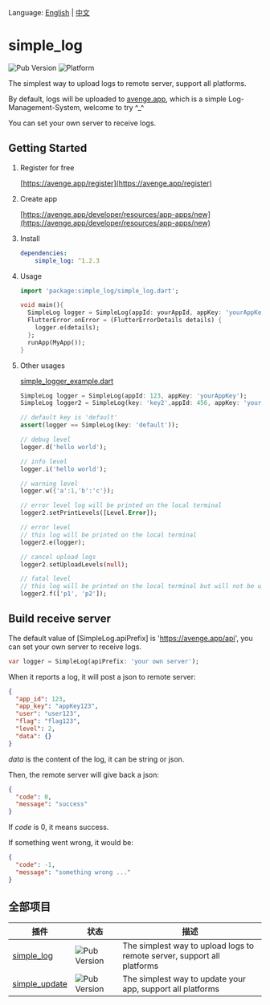 Language: [English](README.md) | [中文](README_zh-CN.md)

# simple_log
![Pub Version](https://img.shields.io/pub/v/simple_log?style=flat-square)
![Platform](https://img.shields.io/badge/platform-flutter%7Cflutter%20web%7Cdart%20vm-brightgreen)

The simplest way to upload logs to remote server, support all platforms.

By default, logs will be uploaded to [avenge.app](https://avenge.app), which is a simple Log-Management-System, welcome to try ^_^

You can set your own server to receive logs.

## Getting Started

1. Register for free

   [https://avenge.app/register](https://avenge.app/register)
2. Create app

   [https://avenge.app/developer/resources/app-apps/new](https://avenge.app/developer/resources/app-apps/new)

3. Install
   ```yaml
   dependencies:
       simple_log: ^1.2.3
   ```
4. Usage
   ```dart
   import 'package:simple_log/simple_log.dart';

   void main(){
     SimpleLog logger = SimpleLog(appId: yourAppId, appKey: 'yourAppKey');
     FlutterError.onError = (FlutterErrorDetails details) {
       logger.e(details);
     };
     runApp(MyApp());
   }
    ```
5. Other usages

   [simple_logger_example.dart](example/simple_logger_example.dart)
    ```dart
   SimpleLog logger = SimpleLog(appId: 123, appKey: 'yourAppKey');
   SimpleLog logger2 = SimpleLog(key: 'key2',appId: 456, appKey: 'yourAppKey2');
   
   // default key is 'default'
   assert(logger == SimpleLog(key: 'default'));
   
   // debug level
   logger.d('hello world');
   
   // info level
   logger.i('hello world');
   
   // warning level
   logger.w({'a':1,'b':'c'}); 
   
   // error level log will be printed on the local terminal
   logger2.setPrintLevels([Level.Error]);
   
   // error level
   // this log will be printed on the local terminal
   logger2.e(logger); 
   
   // cancel upload logs
   logger2.setUploadLevels(null);
   
   // fatal level
   // this log will be printed on the local terminal but will not be uploaded
   logger2.f(['p1', 'p2']); 
    ```

## Build receive server

  
   The default value of [SimpleLog.apiPrefix] is 'https://avenge.app/api', you can set your own server to receive logs.
   ```dart
   var logger = SimpleLog(apiPrefix: 'your own server');
   ```
  
   When it reports a log, it will post a json to remote server:
   ```json
   {
     "app_id": 123,
     "app_key": "appKey123",
     "user": "user123",
     "flag": "flag123",
     "level": 2,
     "data": {}
   }
   ```
   *data* is the content of the log, it can be string or json.
  
   Then, the remote server will give back a json:
   ```json
   {
     "code": 0,
     "message": "success"
   }
   ```
   If *code* is 0, it means success.
  
   If something went wrong, it would be:
   ```json
   {
     "code": -1,
     "message": "something wrong ..."
   }
   ```

## 全部项目
| 插件                                                     | 状态                                                       | 描述                                                  |
| ------------------------------------------------------------ | ------------------------------------------------------------ | ------------------------------------------------------------ |
| [simple_log](https://github.com/creatint/flutter_simple_log) | ![Pub Version](https://img.shields.io/pub/v/simple_log?style=flat-square) | The simplest way to upload logs to remote server, support all platforms |
| [simple_update](https://github.com/creatint/flutter_simple_update) | ![Pub Version](https://img.shields.io/pub/v/simple_update?style=flat-square) | The simplest way to update your app, support all platforms |
